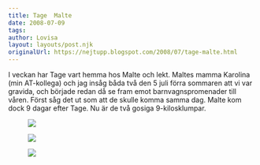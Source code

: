 ```yaml
---
title: Tage  Malte
date: 2008-07-09
tags: 	
author: Lovisa
layout: layouts/post.njk
originalUrl: https://nejtupp.blogspot.com/2008/07/tage-malte.html
---
```


I veckan har Tage vart hemma hos Malte och lekt. Maltes mamma Karolina (min AT-kollega) och jag insåg båda två den 5 juli förra sommaren att vi var gravida, och började redan då se fram emot barnvagnspromenader till våren. Först såg det ut som att de skulle komma samma dag. Malte kom dock 9 dagar efter Tage. Nu är de två gosiga 9-kilosklumpar.


<figure>
    <img src="../../../img/2008/07/Mobil+4+024.jpg">
</figure>

<figure>
    <img src="../../../img/2008/07/Mobil+4+001.jpg">
</figure>

<figure>
    <img src="../../../img/2008/07/Mobil+4+021.jpg">
</figure>